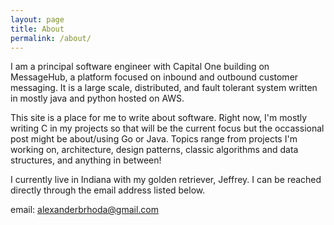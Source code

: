 ```yaml
---
layout: page
title: About
permalink: /about/
---
```


I am a principal software engineer with Capital One building on MessageHub, a platform focused on inbound and outbound customer messaging. It is a large scale, distributed, and fault tolerant system written in mostly java and python hosted on AWS. 

This site is a place for me to write about software. Right now, I'm mostly writing C in my projects so that will be the current focus but the occassional post might be about/using Go or Java. Topics range from projects I'm working on, architecture, design patterns, classic algorithms and data structures, and anything in between! 

I currently live in Indiana with my golden retriever, Jeffrey. I can be reached directly through the email address listed below.

email: alexanderbrhoda@gmail.com
